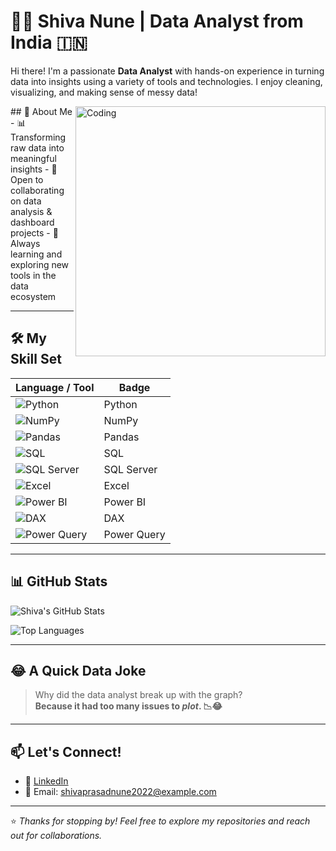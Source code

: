 # 👨‍💻 Shiva Nune | Data Analyst from India 🇮🇳

Hi there! I'm a passionate **Data Analyst** with hands-on experience in turning data into insights using a variety of tools and technologies. I enjoy cleaning, visualizing, and making sense of messy data!

<img align="right" alt="Coding" width="400" src="https://user-images.githubusercontent.com/69011963/137184767-79a13ec7-1bb3-4341-a6da-3a149c9c159a.gif">
## 💼 About Me
- 📊 Transforming raw data into meaningful insights
- 🤝 Open to collaborating on data analysis & dashboard projects
- 🌱 Always learning and exploring new tools in the data ecosystem

---

## 🛠️ My Skill Set

| Language / Tool | Badge |
|------------------|--------|
| ![Python](https://img.shields.io/badge/-Python-3776AB?logo=python&logoColor=white&style=flat) | Python |
| ![NumPy](https://img.shields.io/badge/-NumPy-013243?logo=numpy&logoColor=white&style=flat) | NumPy |
| ![Pandas](https://img.shields.io/badge/-Pandas-150458?logo=pandas&logoColor=white&style=flat) | Pandas |
| ![SQL](https://img.shields.io/badge/-SQL-4479A1?logo=postgresql&logoColor=white&style=flat) | SQL |
| ![SQL Server](https://img.shields.io/badge/-SQL%20Server-CC2927?logo=microsoftsqlserver&logoColor=white&style=flat) | SQL Server |
| ![Excel](https://img.shields.io/badge/-Excel-217346?logo=microsoft-excel&logoColor=white&style=flat) | Excel |
| ![Power BI](https://img.shields.io/badge/-Power%20BI-F2C811?logo=powerbi&logoColor=black&style=flat) | Power BI |
| ![DAX](https://img.shields.io/badge/-DAX-005288?logo=powerbi&logoColor=white&style=flat) | DAX |
| ![Power Query](https://img.shields.io/badge/-Power%20Query-742774?logo=powerbi&logoColor=white&style=flat) | Power Query |

---

## 📊 GitHub Stats

![Shiva's GitHub Stats](https://github-readme-stats.vercel.app/api?username=Shivaprasad0108&show_icons=true&theme=radical)

![Top Languages](https://github-readme-stats.vercel.app/api/top-langs/?username=Shivaprasad0108&layout=compact&theme=radical)

---

## 😂 A Quick Data Joke

> Why did the data analyst break up with the graph?  
> **Because it had too many issues to *plot*. 📉😂**

---

## 📫 Let's Connect!

- 🔗 [LinkedIn](www.linkedin.com/in/shivaprasad0108)
- 📧 Email: shivaprasadnune2022@example.com

---

⭐️ *Thanks for stopping by! Feel free to explore my repositories and reach out for collaborations.*
